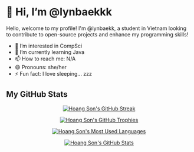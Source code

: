 # 👋 Hi, I’m @lynbaekkk

Hello, welcome to my profile! I'm @lynbaekk, a student in Vietnam looking to contribute to open-source projects and enhance my programming skills!

- 👀 I’m interested in CompSci
- 🌱 I’m currently learning Java
- 📫 How to reach me: N/A
- 😄 Pronouns: she/her
- ⚡ Fun fact: I love sleeping... zzz

## My GitHub Stats

<p align="center">
  <a href="https://sonnguyenhoang.com" target="_blank">
    <img src="https://github-readme-streak-stats.herokuapp.com/?user=lynbaekk&theme=radical" alt="Hoang Son's GitHub Streak" />
  </a>
</p>

<p align="center">
  <a href="https://sonnguyenhoang.com" target="_blank">
    <img src="https://github-profile-trophy.vercel.app/?username=lynbaekk&theme=radical&column=3&row=1&margin-w=15&margin-h=15" alt="Hoang Son's GitHub Trophies" />
  </a>
</p>

<p align="center">
  <a href="https://sonnguyenhoang.com" target="_blank">
    <img src="https://github-readme-stats.vercel.app/api/top-langs/?username=lynbaekk&layout=compact&theme=radical&langs_count=10" alt="Hoang Son's Most Used Languages" />
  </a>
</p>

<p align="center">
  <a href="https://sonnguyenhoang.com" target="_blank">
    <img src="https://github-contribution-stats.vercel.app/api/?username=lynbaekk&theme=radical&layout=compact" alt="Hoang Son's GitHub Stats" />
  </a>
</p>

<!---
lynbaekkk/lynbaekkk is a ✨ special ✨ repository because its `README.md` (this file) appears on your GitHub profile.
You can click the Preview link to take a look at your changes.
--->
